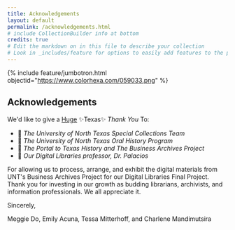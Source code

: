 ```yaml
---
title: Acknowledgements
layout: default
permalink: /acknowledgements.html
# include CollectionBuilder info at bottom
credits: true
# Edit the markdown on in this file to describe your collection
# Look in _includes/feature for options to easily add features to the page
---
```


{% include feature/jumbotron.html objectid="https://www.colorhexa.com/059033.png" %}

## Acknowledgements

We'd like to give a <ins>Huge</ins> ✨Texas✨ *Thank You* To: 

- 📗 *The University of North Texas Special Collections Team*
- 📗 *The University of North Texas Oral History Program*
- 📗 *The Portal to Texas History and The Business Archives Project*
- 📗 *Our Digital Libraries professor, Dr. Palacios*

For allowing us to process, arrange, and exhibit the digital materials from UNT's Business Archives Project for our Digital Libraries Final Project. Thank you for investing in our growth as budding librarians, archivists, and information professionals. We all appreciate it. 

Sincerely, 

Meggie Do, Emily Acuna, Tessa Mitterhoff, and Charlene Mandimutsira

  
  
